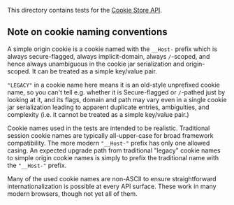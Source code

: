 This directory contains tests for the
[Cookie Store API](https://cookiestore.spec.whatwg.org/).

## Note on cookie naming conventions

A simple origin cookie is a cookie named with the `__Host-` prefix
which is always secure-flagged, always implicit-domain, always
`/`-scoped, and hence always unambiguous in the cookie jar serialization
and origin-scoped. It can be treated as a simple key/value pair.

`"LEGACY"` in a cookie name here means it is an old-style unprefixed
cookie name, so you can't tell e.g. whether it is Secure-flagged or
`/`-pathed just by looking at it, and its flags, domain and path may
vary even in a single cookie jar serialization leading to apparent
duplicate entries, ambiguities, and complexity (i.e. it cannot be
treated as a simple key/value pair.)

Cookie names used in the tests are intended to be
realistic. Traditional session cookie names are typically
all-upper-case for broad framework compatibility. The more modern
`"__Host-"` prefix has only one allowed casing. An expected upgrade
path from traditional "legacy" cookie names to simple origin cookie
names is simply to prefix the traditional name with the `"__Host-"`
prefix.

Many of the used cookie names are non-ASCII to ensure
straightforward internationalization is possible at every API surface.
These work in many modern browsers, though not yet all of them.
